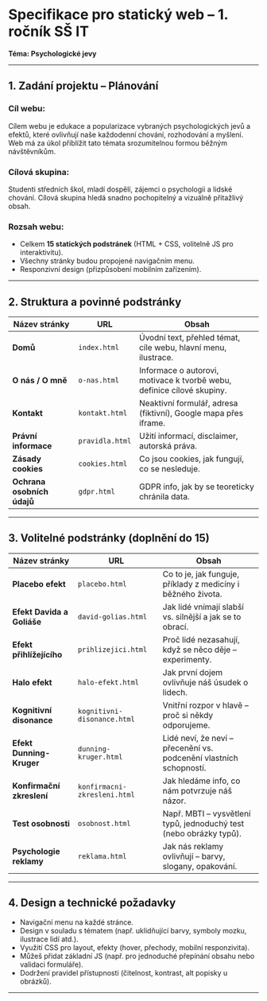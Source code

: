# Specifikace pro statický web – 1. ročník SŠ IT  
**Téma: Psychologické jevy**

---

## 1. Zadání projektu – Plánování

### Cíl webu:
Cílem webu je edukace a popularizace vybraných psychologických jevů a efektů, které ovlivňují naše každodenní chování, rozhodování a myšlení. Web má za úkol přiblížit tato témata srozumitelnou formou běžným návštěvníkům.

### Cílová skupina:
Studenti středních škol, mladí dospělí, zájemci o psychologii a lidské chování. Cílová skupina hledá snadno pochopitelný a vizuálně přitažlivý obsah.

### Rozsah webu:
- Celkem **15 statických podstránek** (HTML + CSS, volitelně JS pro interaktivitu).
- Všechny stránky budou propojené navigačním menu.
- Responzivní design (přizpůsobení mobilním zařízením).

---

## 2. Struktura a povinné podstránky

| Název stránky               | URL               | Obsah                                                                 |
|----------------------------|-------------------|------------------------------------------------------------------------|
| **Domů**                   | `index.html`      | Úvodní text, přehled témat, cíle webu, hlavní menu, ilustrace.         |
| **O nás / O mně**          | `o-nas.html`      | Informace o autorovi, motivace k tvorbě webu, definice cílové skupiny. |
| **Kontakt**                | `kontakt.html`    | Neaktivní formulář, adresa (fiktivní), Google mapa přes iframe.        |
| **Právní informace**       | `pravidla.html`   | Užití informací, disclaimer, autorská práva.                           |
| **Zásady cookies**         | `cookies.html`    | Co jsou cookies, jak fungují, co se nesleduje.                         |
| **Ochrana osobních údajů** | `gdpr.html`       | GDPR info, jak by se teoreticky chránila data.                         |

---

## 3. Volitelné podstránky (doplnění do 15)

| Název stránky             | URL                         | Obsah                                                                     |
|--------------------------|-----------------------------|----------------------------------------------------------------------------|
| **Placebo efekt**        | `placebo.html`              | Co to je, jak funguje, příklady z medicíny i běžného života.              |
| **Efekt Davida a Goliáše** | `david-golias.html`       | Jak lidé vnímají slabší vs. silnější a jak se to obrací.                  |
| **Efekt přihlížejícího** | `prihlizejici.html`         | Proč lidé nezasahují, když se něco děje – experimenty.                    |
| **Halo efekt**           | `halo-efekt.html`           | Jak první dojem ovlivňuje náš úsudek o lidech.                            |
| **Kognitivní disonance** | `kognitivni-disonance.html` | Vnitřní rozpor v hlavě – proč si někdy odporujeme.                        |
| **Efekt Dunning-Kruger** | `dunning-kruger.html`       | Lidé neví, že neví – přecenění vs. podcenění vlastních schopností.        |
| **Konfirmační zkreslení**| `konfirmacni-zkresleni.html`| Jak hledáme info, co nám potvrzuje náš názor.                             |
| **Test osobnosti**       | `osobnost.html`             | Např. MBTI – vysvětlení typů, jednoduchý test (nebo obrázky typů).        |
| **Psychologie reklamy**  | `reklama.html`              | Jak nás reklamy ovlivňují – barvy, slogany, opakování.                    |

---

## 4. Design a technické požadavky

- Navigační menu na každé stránce.
- Design v souladu s tématem (např. uklidňující barvy, symboly mozku, ilustrace lidí atd.).
- Využití CSS pro layout, efekty (hover, přechody, mobilní responzivita).
- Můžeš přidat základní JS (např. pro jednoduché přepínání obsahu nebo validaci formuláře).
- Dodržení pravidel přístupnosti (čitelnost, kontrast, alt popisky u obrázků).

---

